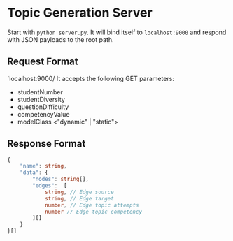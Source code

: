 # Topic Generation Server

Start with `python server.py`. It will bind itself to `localhost:9000` and respond with JSON payloads to the root path.

## Request Format
`localhost:9000/
It accepts the following GET parameters:
* studentNumber <int>
* studentDiversity <int>
* questionDifficulty <int>
* competencyValue <int>
* modelClass <"dynamic" | "static">


## Response Format

```typescript
{
    "name": string,
    "data": {
        "nodes": string[],
        "edges":  [
            string, // Edge source
            string, // Edge target
            number, // Edge topic attempts
            number // Edge topic competency
        ][]
    }
}[]
```